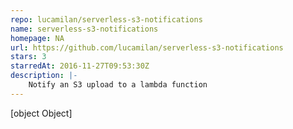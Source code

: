 ```yaml
---
repo: lucamilan/serverless-s3-notifications
name: serverless-s3-notifications
homepage: NA
url: https://github.com/lucamilan/serverless-s3-notifications
stars: 3
starredAt: 2016-11-27T09:53:30Z
description: |-
    Notify an S3 upload to a lambda function
---
```


[object Object]
